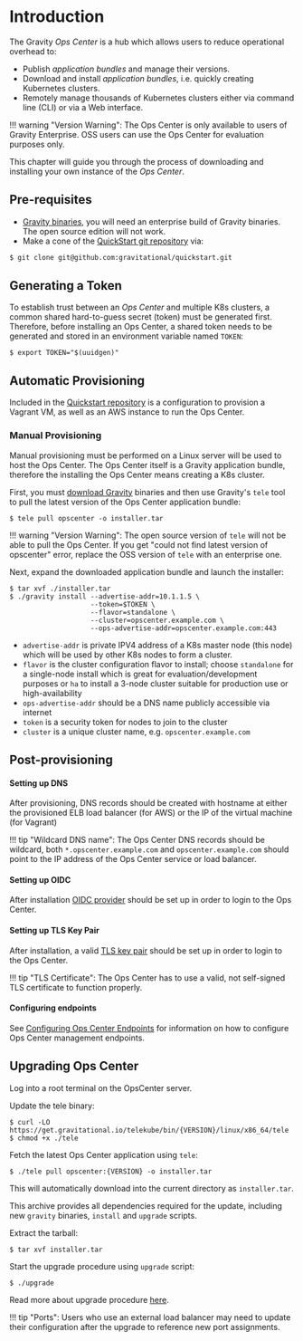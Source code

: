 # Introduction

The Gravity _Ops Center_ is a hub which allows users to reduce operational overhead to:

* Publish _application bundles_ and manage their versions.
* Download and install _application bundles_, i.e. quickly creating Kubernetes clusters.
* Remotely manage thousands of Kubernetes clusters either via command line (CLI) or via a Web interface.

!!! warning "Version Warning":
    The Ops Center is only available to users of Gravity Enterprise.  OSS users
    can use the Ops Center for evaluation purposes only.

This chapter will guide you through the process of downloading and installing your
own instance of the _Ops Center_.

## Pre-requisites

 - [Gravity binaries](/gravity/download/), you will need an enterprise build of Gravity binaries. The open source edition will not work.
 - Make a cone of the [QuickStart git repository](https://github.com/gravitational/quickstart) via:
 
```bash
$ git clone git@github.com:gravitational/quickstart.git
```

## Generating a Token

To establish trust between an _Ops Center_ and multiple K8s clusters, a common shared
hard-to-guess secret (token) must be generated first. Therefore, before
installing an Ops Center, a shared token needs to be generated and stored in an
environment variable named `TOKEN`:

```bsh
$ export TOKEN="$(uuidgen)"
```
## Automatic Provisioning

Included in the [Quickstart repository](https://github.com/gravitational/quickstart/tree/master/opscenter) is a configuration to provision a Vagrant VM, as well as an AWS instance to run the Ops Center.

### Manual Provisioning

Manual provisioning must be performed on a Linux server will be used to host
the Ops Center. The Ops Center itself is a Gravity application bundle,
therefore the installing the Ops Center means creating a K8s cluster. 

First, you must [download Gravity](/gravity/download/) binaries and then use
Gravity's `tele` tool to pull the latest version of the Ops Center application
bundle:

```bsh
$ tele pull opscenter -o installer.tar
```

!!! warning "Version Warning":
    The open source version of `tele` will not be able to pull the Ops Center.
    If you get "could not find latest version of opscenter" error, replace 
    the OSS version of `tele` with an enterprise one.

Next, expand the downloaded application bundle and launch the installer:

```bsh
$ tar xvf ./installer.tar
$ ./gravity install --advertise-addr=10.1.1.5 \
                    --token=$TOKEN \
                    --flavor=standalone \
                    --cluster=opscenter.example.com \
                    --ops-advertise-addr=opscenter.example.com:443
```

* `advertise-addr` is private IPV4 address of a K8s master node (this node) which will be used by other K8s nodes to form a cluster.
* `flavor` is the cluster configuration flavor to install; choose `standalone`
  for a single-node install which is great for evaluation/development purposes
  or `ha` to install a 3-node cluster suitable for production use or
  high-availability
* `ops-advertise-addr` should be a DNS name publicly accessible via internet
* `token` is a security token for nodes to join to the cluster
* `cluster` is a unique cluster name, e.g. `opscenter.example.com`

## Post-provisioning

#### Setting up DNS

After provisioning, DNS records should be created with hostname at either the provisioned ELB load balancer (for AWS) or the IP of the virtual machine (for Vagrant)

!!! tip "Wildcard DNS name":
	  The Ops Center DNS records should be wildcard, both `*.opscenter.example.com` and `opscenter.example.com` should point to the IP address
	  of the Ops Center service or load balancer.

#### Setting up OIDC

After installation [OIDC provider](/cluster/#configuring-a-cluster) should be set up in order to login to the Ops Center.

#### Setting up TLS Key Pair

After installation, a valid [TLS key pair](/cluster/#configuring-tls-key-pair) should be set up in order to login to the Ops Center.

!!! tip "TLS Certificate":
    The Ops Center has to use a valid, not self-signed TLS certificate to function properly.

#### Configuring endpoints

See [Configuring Ops Center Endpoints](/cluster/#configuring-ops-center-endpoints)
for information on how to configure Ops Center management endpoints.

## Upgrading Ops Center

Log into a root terminal on the OpsCenter server.

Update the tele binary:

```bsh
$ curl -LO https://get.gravitational.io/telekube/bin/{VERSION}/linux/x86_64/tele
$ chmod +x ./tele
```

Fetch the latest Ops Center application using `tele`:

```bsh
$ ./tele pull opscenter:{VERSION} -o installer.tar
```

This will automatically download into the current directory as `installer.tar`.

This archive provides all dependencies required for the update, including new `gravity` binaries,
`install` and `upgrade` scripts.

Extract the tarball:

```bsh
$ tar xvf installer.tar
```

Start the upgrade procedure using `upgrade` script:

```bsh
$ ./upgrade
```

Read more about upgrade procedure [here](/cluster/#performing-upgrade).

!!! tip "Ports":
    Users who use an external load balancer may need to update their configuration after the upgrade to reference new port assignments.
